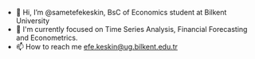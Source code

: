 - 👋 Hi, I’m @sametefekeskin, BsC of Economics student at Bilkent University
- 👀 I'm currently focused on Time Series Analysis, Financial Forecasting and Econometrics.
- 📫 How to reach me efe.keskin@ug.bilkent.edu.tr

<!---
sametefekeskin/sametefekeskin is a ✨ special ✨ repository because its `README.md` (this file) appears on your GitHub profile.
You can click the Preview link to take a look at your changes.
--->
